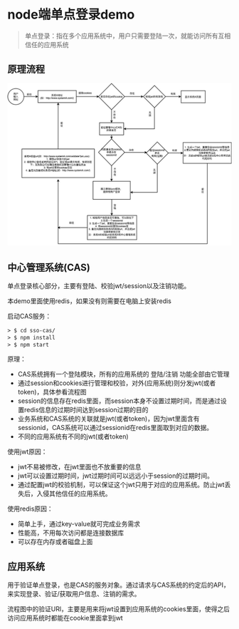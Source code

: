 # node端单点登录demo

> 单点登录：指在多个应用系统中，用户只需要登陆一次，就能访问所有互相信任的应用系统

## 原理流程

![主流程](./images/sso.jpg)

## 中心管理系统(CAS)

单点登录核心部分，主要有登陆、校验jwt/session以及注销功能。

本demo里面使用redis，如果没有则需要在电脑上安装redis

启动CAS服务：

```text
> $ cd sso-cas/
> $ npm install
> $ npm start
```

原理：

+ CAS系统拥有一个登陆模块，所有的应用系统的 登陆/注销 功能全部由它管理
+ 通过session和cookies进行管理和校验，对外(应用系统)则分发jwt(或者token)，具体参看流程图
+ session的信息存在redis里面，而session本身不设置过期时间，而是通过设置redis信息的过期时间达到session过期的目的
+ 业务系统和CAS系统的关联就是jwt(或者token)，因为jwt里面含有sessionid，CAS系统可以通过sessionid在redis里面取到对应的数据。
+ 不同的应用系统有不同的jwt(或者token)

使用jwt原因：

+ jwt不易被修改，在jwt里面也不放重要的信息
+ jwt可以设置过期时间，jwt过期时间可以远远小于session的过期时间。
+ 通过配置jwt的校验机制，可以保证这个jwt只用于对应的应用系统。防止jwt丢失后，入侵其他信任的应用系统。

使用redis原因：

+ 简单上手，通过key-value就可完成业务需求
+ 性能高，不用每次访问都是连接数据库
+ 可以存在内存或者磁盘上面

## 应用系统

用于验证单点登录，也是CAS的服务对象。通过请求与CAS系统的约定后的API，来实现登录、验证/获取用户信息、注销的需求。

流程图中的验证URl，主要是用来将jwt设置到应用系统的cookies里面，使得之后访问应用系统时都能在cookie里面拿到jwt
